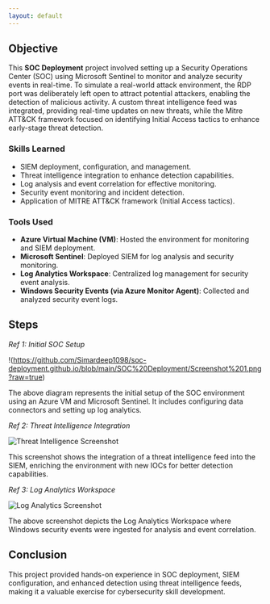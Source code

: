 ```yaml
---
layout: default
---
```


## Objective

This **SOC Deployment** project involved setting up a Security Operations Center (SOC) using Microsoft Sentinel to monitor and analyze security events in real-time. To simulate a real-world attack environment, the RDP port was deliberately left open to attract potential attackers, enabling the detection of malicious activity. A custom threat intelligence feed was integrated, providing real-time updates on new threats, while the Mitre ATT&CK framework focused on identifying Initial Access tactics to enhance early-stage threat detection.

### Skills Learned
- SIEM deployment, configuration, and management.
- Threat intelligence integration to enhance detection capabilities.
- Log analysis and event correlation for effective monitoring.
- Security event monitoring and incident detection.
- Application of MITRE ATT&CK framework (Initial Access tactics).

### Tools Used
- **Azure Virtual Machine (VM)**: Hosted the environment for monitoring and SIEM deployment.
- **Microsoft Sentinel**: Deployed SIEM for log analysis and security monitoring.
- **Log Analytics Workspace**: Centralized log management for security event analysis.
- **Windows Security Events (via Azure Monitor Agent)**: Collected and analyzed security event logs.

## Steps

*Ref 1: Initial SOC Setup*

!(https://github.com/Simardeep1098/soc-deployment.github.io/blob/main/SOC%20Deployment/Screenshot%201.png?raw=true)

The above diagram represents the initial setup of the SOC environment using an Azure VM and Microsoft Sentinel. It includes configuring data connectors and setting up log analytics.

*Ref 2: Threat Intelligence Integration*

![Threat Intelligence Screenshot](https://imgur.com/screenshot2)

This screenshot shows the integration of a threat intelligence feed into the SIEM, enriching the environment with new IOCs for better detection capabilities.

*Ref 3: Log Analytics Workspace*

![Log Analytics Screenshot](https://imgur.com/screenshot3)

The above screenshot depicts the Log Analytics Workspace where Windows security events were ingested for analysis and event correlation.

## Conclusion

This project provided hands-on experience in SOC deployment, SIEM configuration, and enhanced detection using threat intelligence feeds, making it a valuable exercise for cybersecurity skill development.
